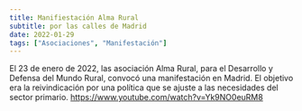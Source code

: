 ```yaml
---
title: Manifiestación Alma Rural
subtitle: por las calles de Madrid
date: 2022-01-29
tags: ["Asociaciones", "Manifestación"]
---
```


El 23 de enero de 2022, las asociación Alma Rural, para el Desarrollo y Defensa del Mundo Rural, convocó una manifestación en Madrid. El objetivo era la reivindicación por una política que se ajuste a las necesidades del sector primario.
https://www.youtube.com/watch?v=Yk9NO0euRM8
